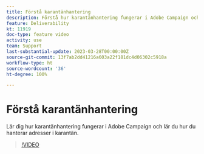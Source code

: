 ```yaml
---
title: Förstå karantänhantering
description: Förstå hur karantänhantering fungerar i Adobe Campaign och lär dig hur du hanterar adresser i karantän.
feature: Deliverability
kt: 11919
doc-type: feature video
activity: use
team: Support
last-substantial-update: 2023-03-28T00:00:00Z
source-git-commit: 13f7ab2dd41216a603a22f181dc4d06302c5918a
workflow-type: ht
source-wordcount: '36'
ht-degree: 100%

---
```



# Förstå karantänhantering

Lär dig hur karantänhantering fungerar i Adobe Campaign och lär du hur du hanterar adresser i karantän.

>[!VIDEO](https://video.tv.adobe.com/v/3415818?quality=12&learn=on)
